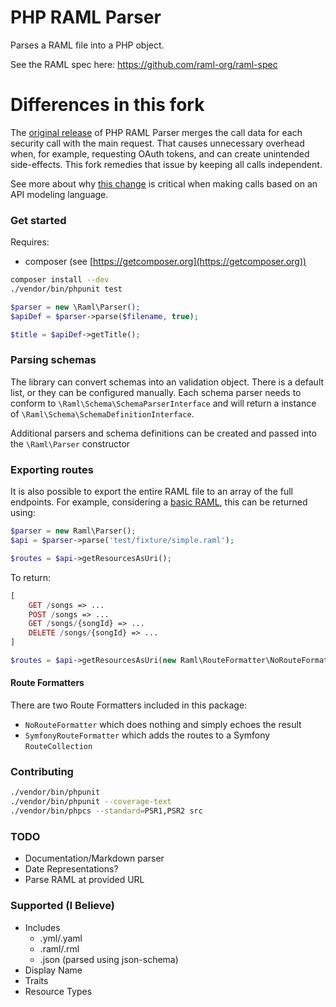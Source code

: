 # PHP RAML Parser

Parses a RAML file into a PHP object.

See the RAML spec here: https://github.com/raml-org/raml-spec

# Differences in this fork
The [original release](https://github.com/alecsammon/php-raml-parser) of PHP RAML Parser merges the call data for each security call with the main request. That causes unnecessary overhead when, for example, requesting OAuth tokens, and can create unintended side-effects. This fork remedies that issue by keeping all calls independent.

See more about why [this change](https://github.com/alecsammon/php-raml-parser/pull/70#issuecomment-100929712) is critical when making calls based on an API modeling language.

### Get started
Requires:

- composer (see [https://getcomposer.org](https://getcomposer.org))
 
```bash
composer install --dev
./vendor/bin/phpunit test
```

```php
$parser = new \Raml\Parser();
$apiDef = $parser->parse($filename, true);

$title = $apiDef->getTitle();
```

### Parsing schemas
The library can convert schemas into an validation object. There is a default list, or they can be configured manually.
Each schema parser needs to conform to `\Raml\Schema\SchemaParserInterface` and will return a instance of 
`\Raml\Schema\SchemaDefinitionInterface`.

Additional parsers and schema definitions can be created and passed into the `\Raml\Parser` constructor

### Exporting routes
It is also possible to export the entire RAML file to an array of the full endpoints. For example, considering
a [basic RAML](https://github.com/alecsammon/php-raml-parser/blob/master/test/fixture/simple.raml), this can be
returned using:


```php
$parser = new Raml\Parser();
$api = $parser->parse('test/fixture/simple.raml');

$routes = $api->getResourcesAsUri();
```

To return:
```php
[
	GET /songs => ...
	POST /songs => ...
	GET /songs/{songId} => ...
	DELETE /songs/{songId} => ...
]

$routes = $api->getResourcesAsUri(new Raml\RouteFormatter\NoRouteFormatter());
```

#### Route Formatters
There are two Route Formatters included in this package:

- `NoRouteFormatter` which does nothing and simply echoes the result
- `SymfonyRouteFormatter` which adds the routes to a Symfony `RouteCollection`

### Contributing
```bash
./vendor/bin/phpunit
./vendor/bin/phpunit --coverage-text
./vendor/bin/phpcs --standard=PSR1,PSR2 src
```

### TODO
- Documentation/Markdown parser
- Date Representations?
- Parse RAML at provided URL

### Supported (I Believe)
- Includes
    - .yml/.yaml
    - .raml/.rml
    - .json (parsed using json-schema)
- Display Name
- Traits
- Resource Types

